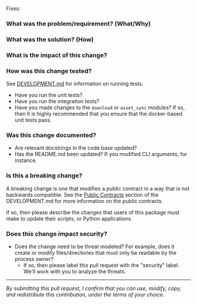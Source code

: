 Fixes: *<insert link to GitHub issue here>*

### What was the problem/requirement? (What/Why)

### What was the solution? (How)

### What is the impact of this change?

### How was this change tested?

See [DEVELOPMENT.md](https://github.com/aws-deadline/deadline-cloud/blob/mainline/DEVELOPMENT.md#testing) for information on running tests.

- Have you run the unit tests?
- Have you run the integration tests?
- Have you made changes to the `download` or `asset_sync` modules? If so, then it is highly recommended
  that you ensure that the docker-based unit tests pass.

### Was this change documented?

- Are relevant docstrings in the code base updated?
- Has the README.md been updated? If you modified CLI arguments, for instance.

### Is this a breaking change?

A breaking change is one that modifies a public contract in a way that is not backwards compatible. See the 
[Public Contracts](https://github.com/aws-deadline/deadline-cloud/blob/mainline/DEVELOPMENT.md#public-contracts) section
of the DEVELOPMENT.md for more information on the public contracts.

If so, then please describe the changes that users of this package must make to update their scripts, or Python applications.

### Does this change impact security?

- Does the change need to be threat modeled? For example, does it create or modify files/directories that must only be readable by the process owner?
    - If so, then please label this pull request with the "security" label. We'll work with you to analyze the threats.

----

*By submitting this pull request, I confirm that you can use, modify, copy, and redistribute this contribution, under the terms of your choice.*